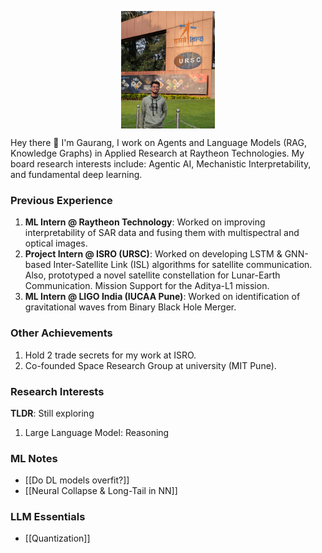 <p align="center">
  <img src="images/profile_picture.jpg" alt="Gaurang Mathur" width="150" style="display: block; margin: auto;">
</p>

Hey there 👋 I'm Gaurang, I work on Agents and Language Models (RAG, Knowledge Graphs) in Applied Research at Raytheon Technologies. My board research interests include: Agentic AI, Mechanistic Interpretability, and fundamental deep learning. 

### Previous Experience
1. **ML Intern @ Raytheon Technology**: Worked on improving interpretability of SAR data and fusing them with multispectral and optical images.
2. **Project Intern @ ISRO (URSC)**: Worked on developing LSTM & GNN-based Inter-Satellite Link (ISL) algorithms for satellite communication. Also, prototyped a novel satellite constellation for Lunar-Earth Communication. Mission Support for the Aditya-L1 mission.
3. **ML Intern @ LIGO India (IUCAA Pune)**: Worked on identification of gravitational waves from Binary Black Hole Merger.

### Other Achievements
1. Hold 2 trade secrets for my work at ISRO.
2. Co-founded Space Research Group at university (MIT Pune).

### Research Interests
**TLDR**: Still exploring
1. Large Language Model: Reasoning

### ML Notes
- [[Do DL models overfit?]]
- [[Neural Collapse & Long-Tail in NN]]

### LLM Essentials
- [[Quantization]]
